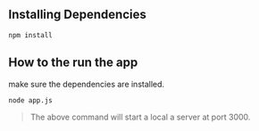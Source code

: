 ## Installing Dependencies

`npm install`

## How to the run the app
make sure the dependencies are installed.

`node app.js`

> The above command will start a local a server at port 3000.
